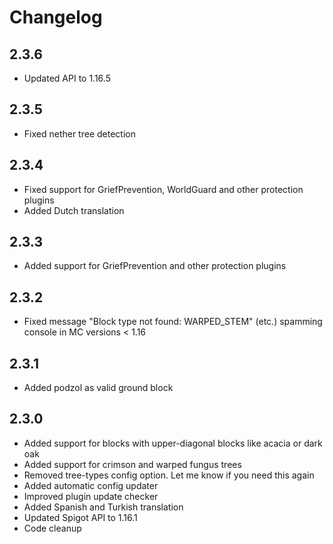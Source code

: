 # Changelog

## 2.3.6
- Updated API to 1.16.5

## 2.3.5
- Fixed nether tree detection

## 2.3.4
- Fixed support for GriefPrevention, WorldGuard and other protection plugins
- Added Dutch translation

## 2.3.3
- Added support for GriefPrevention and other protection plugins

## 2.3.2
- Fixed message "Block type not found: WARPED_STEM" (etc.) spamming console in MC versions < 1.16

## 2.3.1
- Added podzol as valid ground block

## 2.3.0
- Added support for blocks with upper-diagonal blocks like acacia or dark oak
- Added support for crimson and warped fungus trees
- Removed tree-types config option. Let me know if you need this again
- Added automatic config updater
- Improved plugin update checker
- Added Spanish and Turkish translation
- Updated Spigot API to 1.16.1
- Code cleanup